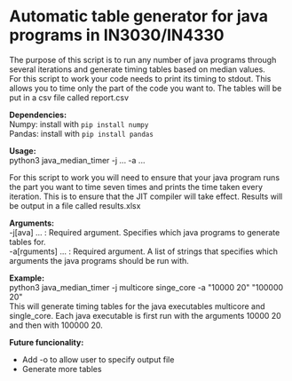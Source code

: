 # Automatic table generator for java programs in IN3030/IN4330  
The purpose of this script is to run any number of java programs through several iterations and generate timing tables based on median values.  
For this script to work your code needs to print its timing to stdout. This allows you to time only the part of the code you want to.
The tables will be put in a csv file called report.csv

**Dependencies:**  
Numpy: install with ```pip install numpy```  
Pandas: install with ```pip install pandas```
  
**Usage:**  
python3 java\_median\_timer -j ... -a ...  
  
For this script to work you will need to ensure that your java program runs the part you want to time seven times and prints the time taken every iteration. This is to ensure that the JIT compiler will take effect.
Results will be output in a file called results.xlsx
  
**Arguments:**  
\-j[ava]        ...     : Required argument. Specifies which java programs to generate tables for.  
\-a[rguments]   ...     : Required argument. A list of strings that specifies which arguments the java programs should be run with.
  
**Example:**  
python3 java\_median\_timer -j multicore singe\_core -a "10000 20" "100000 20"  
This will generate timing tables for the java executables multicore and single\_core. Each java executable is first run with the arguments 10000 20 and then with 100000 20.
  
**Future funcionality:**  
- Add -o to allow user to specify output file    
- Generate more tables
